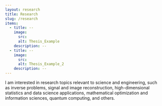 ```yaml
---
layout: research
title: Research
slug: /research
items:
  - title: --
    image:
      src: 
      alt: Thesis_Example
    description: --
  - title: --
    image:
      src: 
      alt: Thesis_Example_2
    description: --
---
```



I am interested in research topics relevant to science and engineering, such as inverse problems, signal and image reconstruction, high-dimensional statistics and data science applications, mathematical optimization and information sciences, quantum computing, and others.





<br />
<br />
